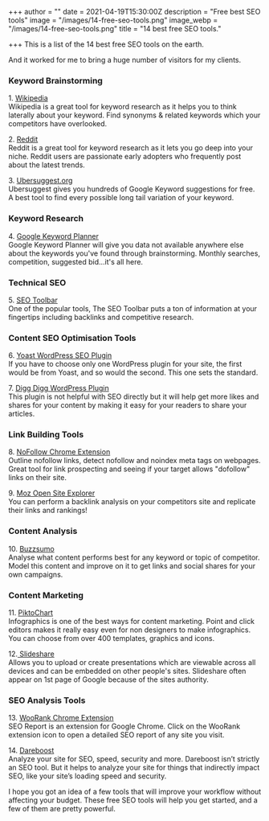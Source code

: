 +++
author = ""
date = 2021-04-19T15:30:00Z
description = "Free best SEO tools"
image = "/images/14-free-seo-tools.png"
image_webp = "/images/14-free-seo-tools.png"
title = "14 best free SEO tools."

+++
This is a list of the 14 best free SEO tools on the earth.

And it worked for me to bring a huge number of visitors for my clients.

### Keyword Brainstorming

1\. [Wikipedia](http://www.wikipedia.org)  
Wikipedia is a great tool for keyword research as it helps you to think laterally about your keyword. Find synonyms & related keywords which your competitors have overlooked.

2\. [Reddit]()  
Reddit is a great tool for keyword research as it lets you go deep into your niche. Reddit users are passionate early adopters who frequently post about the latest trends.

3\. [Ubersuggest.org](http://ubersuggest.org)  
Ubersuggest gives you hundreds of Google Keyword suggestions for free. A best tool to find every possible long tail variation of your keyword.

### Keyword Research

4\. [Google Keyword Planner]()  
Google Keyword Planner will give you data not available anywhere else about the keywords you've found through brainstorming. Monthly searches, competition, suggested bid...it's all here.

### Technical SEO

5\. [SEO Toolbar]()  
One of the popular tools, The SEO Toolbar puts a ton of information at your fingertips including backlinks and competitive research.

### Content SEO Optimisation Tools

6\. [Yoast WordPress SEO Plugin](http://yoast.com/wordpress/seo/)  
If you have to choose only one WordPress plugin for your site, the first would be from Yoast, and so would the second. This one sets the standard.

7\. [Digg Digg WordPress Plugin](http://bufferapp.com/diggdigg)  
This plugin is not helpful with SEO directly but it will help get more likes and shares for your content by making it easy for your readers to share your articles.

### Link Building Tools

8\. [NoFollow Chrome Extension](https://chrome.google.com/webstore/detail/nofollow/dfogidghaigoomjdeacndafapdijmiid?hl=en)  
Outline nofollow links, detect nofollow and noindex meta tags on webpages. Great tool for link prospecting and seeing if your target allows "dofollow" links on their site.

9\. [Moz Open Site Explorer](https://moz.com/link-explorer)  
You can perform a backlink analysis on your competitors site and replicate their links and rankings!

### Content Analysis

10\. [Buzzsumo](http://buzzsumo.com/)  
Analyse what content performs best for any keyword or topic of competitor. Model this content and improve on it to get links and social shares for your own campaigns.

### Content Marketing

11\. [PiktoChart](http://piktochart.com/)  
Infographics is one of the best ways for content marketing. Point and click editors makes it really easy even for non designers to make infographics. You can choose from over 400 templates, graphics and icons.

12\.[ Slideshare](http://www.slideshare.net/)  
Allows you to upload or create presentations which are viewable across all devices and can be embedded on other people's sites. Slideshare often appear on 1st page of Google because of the sites authority.

### SEO Analysis Tools

13\. [WooRank Chrome Extension](https://chrome.google.com/webstore/detail/seo-analysis-website-revi/hlngmmdolgbdnnimbmblfhhndibdipaf?hl=en)  
SEO Report is an extension for Google Chrome. Click on the WooRank extension icon to open a detailed SEO report of any site you visit.

14\. [Dareboost](https://www.dareboost.com/)  
Analyze your site for SEO, speed, security and more. Dareboost isn’t strictly an SEO tool. But it helps to analyze your site for things that indirectly impact SEO, like your site’s loading speed and security.

I hope you got an idea of a few tools that will improve your workflow without affecting your budget. These free SEO tools will help you get started, and a few of them are pretty powerful.